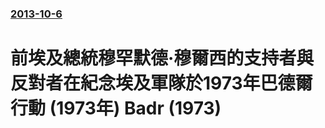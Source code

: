 ### [2013-10-6](/news/2013/10/6/index.md)

##### 
#  前埃及總統穆罕默德·穆爾西的支持者與反對者在紀念埃及軍隊於1973年巴德爾行動 (1973年) Badr (1973)



